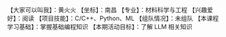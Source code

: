 【大家可以叫我】：黄火火
【坐标】：南昌
【专业】：材料科学与工程
【兴趣爱好】：阅读
【项目技能】：C/C++、Python、ML
【组队情况】：未组队
【本课程学习基础】：掌握基础编程知识
【本期活动目标】：了解 LLM 相关知识